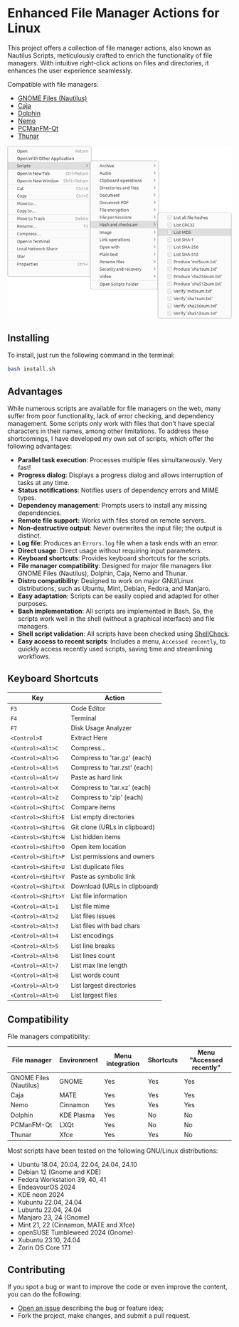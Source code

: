 # Enhanced File Manager Actions for Linux

This project offers a collection of file manager actions, also known as Nautilus Scripts, meticulously crafted to enrich the functionality of file managers. With intuitive right-click actions on files and directories, it enhances the user experience seamlessly.

Compatible with file managers:

- [GNOME Files (Nautilus)](https://gitlab.gnome.org/GNOME/nautilus)
- [Caja](https://github.com/mate-desktop/caja)
- [Dolphin](https://github.com/KDE/dolphin)
- [Nemo](https://github.com/linuxmint/nemo)
- [PCManFM-Qt](https://github.com/lxqt/pcmanfm-qt)
- [Thunar](https://gitlab.xfce.org/xfce/thunar)

![screenshot](.assets/screenshot.png)

## Installing

To install, just run the following command in the terminal:

```sh
bash install.sh
```

## Advantages

While numerous scripts are available for file managers on the web, many suffer from poor functionality, lack of error checking, and dependency management. Some scripts only work with files that don't have special characters in their names, among other limitations. To address these shortcomings, I have developed my own set of scripts, which offer the following advantages:

- **Parallel task execution**: Processes multiple files simultaneously. Very fast!
- **Progress dialog**: Displays a progress dialog and allows interruption of tasks at any time.
- **Status notifications**: Notifies users of dependency errors and MIME types.
- **Dependency management**: Prompts users to install any missing dependencies.
- **Remote file support:** Works with files stored on remote servers.
- **Non-destructive output**: Never overwrites the input file; the output is distinct.
- **Log file**: Produces an `Errors.log` file when a task ends with an error.
- **Direct usage**: Direct usage without requiring input parameters.
- **Keyboard shortcuts**: Provides keyboard shortcuts for the scripts.
- **File manager compatibility**: Designed for major file managers like GNOME Files (Nautilus), Dolphin, Caja, Nemo and Thunar.
- **Distro compatibility**: Designed to work on major GNU/Linux distributions, such as Ubuntu, Mint, Debian, Fedora, and Manjaro.
- **Easy adaptation**: Scripts can be easily copied and adapted for other purposes.
- **Bash implementation**: All scripts are implemented in Bash. So, the scripts work well in the shell (without a graphical interface) and file managers.
- **Shell script validation**: All scripts have been checked using [ShellCheck](https://github.com/koalaman/shellcheck).
- **Easy access to recent scripts**: Includes a menu, `Accessed recently`, to quickly access recently used scripts, saving time and streamlining workflows.

## Keyboard Shortcuts

| Key                 | Action                        |
| ------------------- | ----------------------------- |
| `F3`                | Code Editor                   |
| `F4`                | Terminal                      |
| `F7`                | Disk Usage Analyzer           |
| `<Control>E`        | Extract Here                  |
| `<Control><Alt>C`   | Compress...                   |
| `<Control><Alt>G`   | Compress to 'tar.gz' (each)   |
| `<Control><Alt>S`   | Compress to 'tar.zst' (each)  |
| `<Control><Alt>V`   | Paste as hard link            |
| `<Control><Alt>X`   | Compress to 'tar.xz' (each)   |
| `<Control><Alt>Z`   | Compress to 'zip' (each)      |
| `<Control><Shift>C` | Compare items                 |
| `<Control><Shift>E` | List empty directories        |
| `<Control><Shift>G` | Git clone (URLs in clipboard) |
| `<Control><Shift>H` | List hidden items             |
| `<Control><Shift>O` | Open item location            |
| `<Control><Shift>P` | List permissions and owners   |
| `<Control><Shift>U` | List duplicate files          |
| `<Control><Shift>V` | Paste as symbolic link        |
| `<Control><Shift>X` | Download (URLs in clipboard)  |
| `<Control><Shift>Y` | List file information         |
| `<Control><Alt>1`   | List file mime                |
| `<Control><Alt>2`   | List files issues             |
| `<Control><Alt>3`   | List files with bad chars     |
| `<Control><Alt>4`   | List encodings                |
| `<Control><Alt>5`   | List line breaks              |
| `<Control><Alt>6`   | List lines count              |
| `<Control><Alt>7`   | List max line length          |
| `<Control><Alt>8`   | List words count              |
| `<Control><Alt>9`   | List largest directories      |
| `<Control><Alt>0`   | List largest files            |

## Compatibility

File managers compatibility:

| File manager           | Environment | Menu integration | Shortcuts | Menu "Accessed recently" |
| ---------------------- | ----------- | ---------------- | --------- | ------------------------ |
| GNOME Files (Nautilus) | GNOME       | Yes              | Yes       | Yes                      |
| Caja                   | MATE        | Yes              | Yes       | Yes                      |
| Nemo                   | Cinnamon    | Yes              | Yes       | Yes                      |
| Dolphin                | KDE Plasma  | Yes              | No        | No                       |
| PCManFM-Qt             | LXQt        | Yes              | No        | No                       |
| Thunar                 | Xfce        | Yes              | Yes       | No                       |

Most scripts have been tested on the following GNU/Linux distributions:

- Ubuntu 18.04, 20.04, 22.04, 24.04, 24.10
- Debian 12 (Gnome and KDE)
- Fedora Workstation 39, 40, 41
- EndeavourOS 2024
- KDE neon 2024
- Kubuntu 22.04, 24.04
- Lubuntu 22.04, 24.04
- Manjaro 23, 24 (Gnome)
- Mint 21, 22 (Cinnamon, MATE and Xfce)
- openSUSE Tumbleweed 2024 (Gnome)
- Xubuntu 23.10, 24.04
- Zorin OS Core 17.1

## Contributing

If you spot a bug or want to improve the code or even improve the content, you can do the following:

- [Open an issue](https://github.com/cfgnunes/nautilus-scripts/issues/new)
  describing the bug or feature idea;
- Fork the project, make changes, and submit a pull request.
